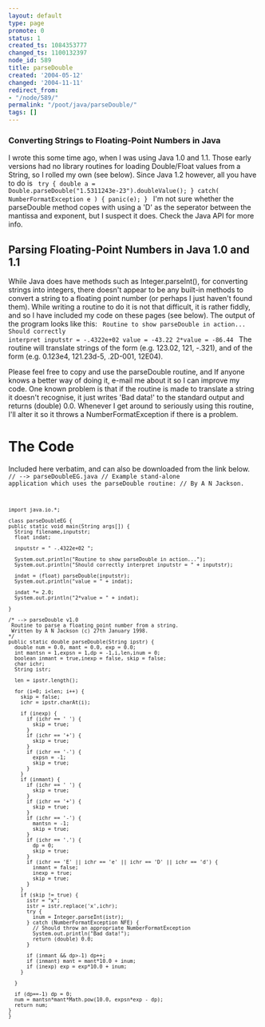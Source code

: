 ```yaml
---
layout: default
type: page
promote: 0
status: 1
created_ts: 1084353777
changed_ts: 1100132397
node_id: 589
title: parseDouble
created: '2004-05-12'
changed: '2004-11-11'
redirect_from:
- "/node/589/"
permalink: "/poot/java/parseDouble/"
tags: []
---
```

### Converting Strings to Floating-Point Numbers in Java
I wrote this some time ago, when I was using Java 1.0 and 1.1.  Those early versions had no library routines for loading Double/Float values from a String, so I rolled my own (see below).  <!--break--> Since Java 1.2 however, all you have to do is
<code>
    try {
      double a = Double.parseDouble("1.5311243e-23").doubleValue();
    } catch( NumberFormatException e ) {
      panic(e);
    }
</code>
I'm not sure whether the parseDouble method copes with using a 'D' as the seperator between the mantissa and exponent, but I suspect it does.  Check the Java API for more info.

## Parsing Floating-Point Numbers in Java 1.0 and 1.1
While Java does have methods such as Integer.parseInt(<string>), for converting strings into integers, there doesn't appear to be any built-in methods to convert a string to a floating point number (or perhaps I just haven't found them). While writing a routine to do it is not that difficult, it is rather fiddly, and so I have included my code on these pages (see below).  The output of the program looks like this:
<code>
    Routine to show parseDouble in action...
    Should correctly interpret inputstr =  -.4322e+02 
    value = -43.22
    2*value = -86.44
</code>
The routine will translate strings of the form <mantissa> (e.g. 123.02, 121, -.321), and of the form <mantissa><exponent> (e.g. 0.123e4, 121.23d-5, .2D-001, 12E04).

Please feel free to copy and use the parseDouble routine, and If anyone knows a better way of doing it, e-mail me about it so I can improve my code. One known problem is that if the routine is made to translate a string it doesn't recognise, it just writes 'Bad data!' to the standard output and returns (double) 0.0. Whenever I get around to seriously using this routine, I'll alter it so it throws a NumberFormatException if there is a problem. 

# The Code
Included here verbatim, and can also be downloaded from the link below.
<code>
    // --> parseDoubleEG.java
    // Example stand-alone application which uses the parseDouble routine:
    // By A N Jackson.
    
    import java.io.*;
    
    class parseDoubleEG {
    public static void main(String args[]) {
      String filename,inputstr;
      float indat;
    
      inputstr = " -.4322e+02 ";
    
      System.out.println("Routine to show parseDouble in action...");
      System.out.println("Should correctly interpret inputstr = " + inputstr);
    
      indat = (float) parseDouble(inputstr);
      System.out.println("value = " + indat);
    
      indat *= 2.0;
      System.out.println("2*value = " + indat);
    
    }
    
    /* --> parseDouble v1.0
     Routine to parse a floating point number from a string.
     Written by A N Jackson (c) 27th January 1998.
    */
    public static double parseDouble(String ipstr) {
      double num = 0.0, mant = 0.0, exp = 0.0;
      int mantsn = 1,expsn = 1,dp = -1,i,len,inum = 0;
      boolean inmant = true,inexp = false, skip = false;
      char ichr;
      String istr;
    
      len = ipstr.length();
    
      for (i=0; i<len; i++) {
        skip = false;
        ichr = ipstr.charAt(i);
    
        if (inexp) {
          if (ichr == ' ') {
            skip = true;
          }
          if (ichr == '+') {
            skip = true;
          }
          if (ichr == '-') {
            expsn = -1;
            skip = true;
          }
        }
        if (inmant) {
          if (ichr == ' ') {
            skip = true;
          }
          if (ichr == '+') {
            skip = true;
          }
          if (ichr == '-') {
            mantsn = -1;
            skip = true;
          }
          if (ichr == '.') {
            dp = 0;
            skip = true;
          }
          if (ichr == 'E' || ichr == 'e' || ichr == 'D' || ichr == 'd') {
            inmant = false;
            inexp = true;
            skip = true;
          }
        }
        if (skip != true) {
          istr = "x";
          istr = istr.replace('x',ichr);
          try {
            inum = Integer.parseInt(istr);
          } catch (NumberFormatException NFE) {
            // Should throw an appropriate NumberFormatException
            System.out.println("Bad data!");
            return (double) 0.0;
          }
    
          if (inmant && dp>-1) dp++;
          if (inmant) mant = mant*10.0 + inum;
          if (inexp) exp = exp*10.0 + inum;
        }
    
      }
    
      if (dp==-1) dp = 0;
      num = mantsn*mant*Math.pow(10.0, expsn*exp - dp);
      return num;
    }
    }
</code>
